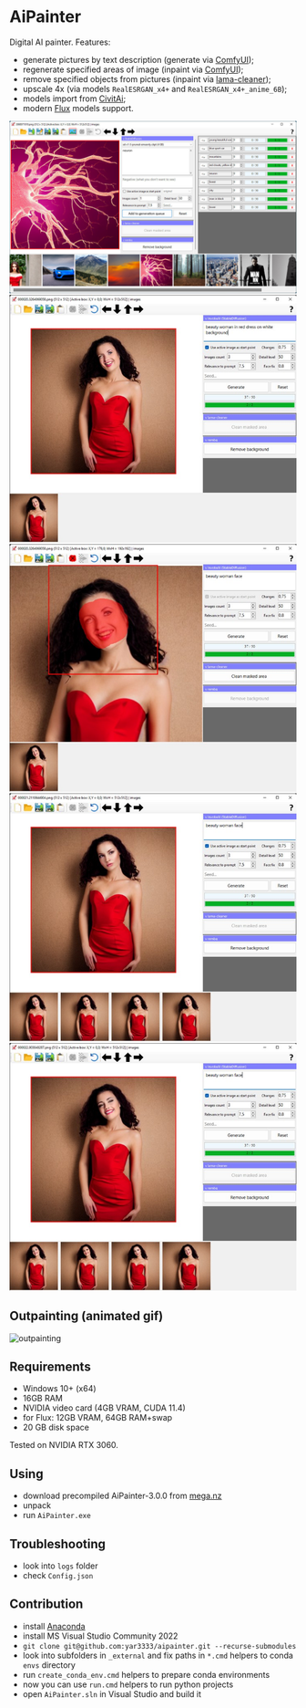 # AiPainter

Digital AI painter. Features:
 
 * generate pictures by text description (generate via [ComfyUI](https://github.com/comfyanonymous/ComfyUI));
 * regenerate specified areas of image (inpaint via [ComfyUI](https://github.com/comfyanonymous/ComfyUI));
 * remove specified objects from pictures (inpaint via [lama-cleaner](https://github.com/Sanster/lama-cleaner));
 * upscale 4x (via models `RealESRGAN_x4+` and `RealESRGAN_x4+_anime_6B`);
 * models import from [CivitAi](https://civitai.com/);
 * modern [Flux](https://civitai.com/models/618692/flux) models support.

![screenshot-01](screenshots/screenshot-01.jpg)
![screenshot-02](screenshots/screenshot-02.jpg)
![screenshot-03](screenshots/screenshot-03.jpg)
![screenshot-04](screenshots/screenshot-04.jpg)
![screenshot-05](screenshots/screenshot-05.jpg)


## Outpainting (animated gif)

![outpainting](screenshots/outpainting.gif)


## Requirements

 * Windows 10+ (x64)
 * 16GB RAM
 * NVIDIA video card (4GB VRAM, CUDA 11.4)
 * for Flux: 12GB VRAM, 64GB RAM+swap
 * 20 GB disk space

Tested on NVIDIA RTX 3060.
 

## Using

 * download precompiled AiPainter-3.0.0 from [mega.nz](https://mega.nz/file/hs1FRRgY#V2dWoXhjZ3EEDUUD9F-aKyuzt_fl6FDwc2c1K8ao9eY)
 * unpack
 * run `AiPainter.exe`


## Troubleshooting

 * look into `logs` folder
 * check `Config.json`


## Contribution

 * install [Anaconda](https://docs.anaconda.com/anaconda/install/windows/)
 * install MS Visual Studio Community 2022
 * `git clone git@github.com:yar3333/aipainter.git --recurse-submodules`
 * look into subfolders in `_external` and fix paths in `*.cmd` helpers to conda `envs` directory
 * run `create_conda_env.cmd` helpers to prepare conda environments
 * now you can use `run.cmd` helpers to run python projects
 * open `AiPainter.sln` in Visual Studio and build it
